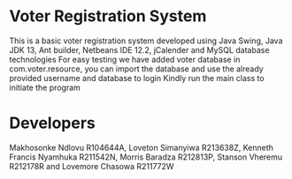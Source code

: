 # Voter Registration System
This is a basic voter registration system developed using Java Swing, Java JDK 13, Ant builder, Netbeans IDE 12.2, jCalender and MySQL database technologies
For easy testing we have added voter database in com.voter.resource, you can import the database and use the already provided username and database to login
Kindly run the main class to initiate the program

# Developers 
Makhosonke Ndlovu R104644A,
Loveton Simanyiwa R213638Z,
Kenneth Francis Nyamhuka R211542N,
Morris Baradza R212813P,
Stanson Vheremu R212178R and
Lovemore Chasowa R211772W
